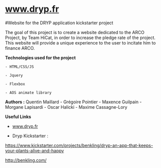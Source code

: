 # www.dryp.fr

#Website for the DRYP application kickstarter project

The goal of this project is to create a website dedicated to the ARCO Project, by Team HiCat, in order to increase the pledge rate of the project.
This website will provide a unique experience to the user to incitate him to finance ARCO.




**Technologies used for the project**

	- HTML/CSS/JS
  
  	- Jquery 

	- Flexbox
	
	- AOS animate library



**Authors :**
Quentin Maillard - Grégoire Pointier - Maxence Guilpain - Morgane Lapisardi - Oscar Halicki - Maxime Cassagne-Lory



**Useful Links**

- www.dryp.fr 

- Dryp Kickstarter :

https://www.kickstarter.com/projects/benkling/dryp-an-app-that-keeps-your-plants-alive-and-happy

http://benkling.com/

